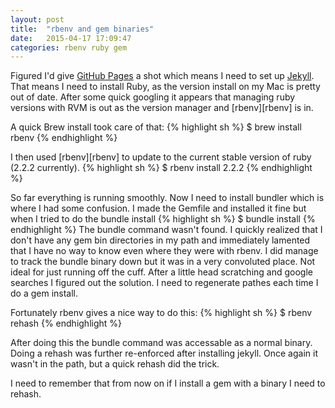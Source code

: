 ```yaml
---
layout: post
title:  "rbenv and gem binaries"
date:   2015-04-17 17:09:47
categories: rbenv ruby gem 
---
```

Figured I'd give [GitHub Pages][github-pages] a shot which means I need to set up [Jekyll][jekyll]. That means I need to install Ruby, as the version install on my Mac is pretty out of date. After some quick googling it appears that managing ruby versions with RVM is out as the version manager and [rbenv][rbenv] is in. 

A quick Brew install took care of that:
{% highlight sh %}
$ brew install rbenv
{% endhighlight %}

I then used [rbenv][rbenv] to update to the current stable version of ruby (2.2.2 currently).
{% highlight sh %}
$ rbenv install 2.2.2
{% endhighlight %}

So far everything is running smoothly. Now I need to install bundler which is where I had some confusion. I made the Gemfile and installed it fine but when I tried to do the bundle install
{% highlight sh %}
$ bundle install
{% endhighlight %}
The bundle command wasn't found. I quickly realized that I don't have any gem bin directories in my path and immediately lamented that I have no way to know even where they were with rbenv. I did manage to track the bundle binary down but it was in a very convoluted place. Not ideal for just running off the cuff. After a little head scratching and google searches I figured out the solution. I need to regenerate pathes each time I do a gem install. 

Fortunately rbenv gives a nice way to do this: 
{% highlight sh %}
$ rbenv rehash
{% endhighlight %}

After doing this the bundle command was accessable as a normal binary. Doing a rehash was further re-enforced after installing jekyll. Once again it wasn't in the path, but a quick rehash did the trick. 

I need to remember that from now on if I install a gem with a binary I need to rehash. 

[jekyll]: http://jekyllrb.com
[github-pages]: https://pages.github.com/
[rbevn]: https://github.com/sstephenson/rbenv
